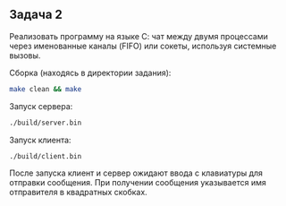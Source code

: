 ## Задача 2
Реализовать программу на языке С: чат между двумя процессами через
именованные каналы (FIFO) или сокеты, используя системные вызовы.

Сборка (находясь в директории задания):
```bash
make clean && make
```

Запуск сервера:
```bash
./build/server.bin
```

Запуск клиента:
```bash
./build/client.bin
```

После запуска клиент и сервер ожидают ввода с клавиатуры для отправки сообщения. При получении сообщения указывается имя отправителя в квадратных скобках.

